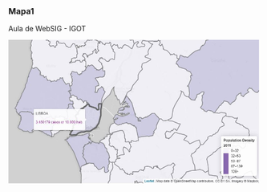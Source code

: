 <h3>Mapa1</h3><p></p>
Aula de WebSIG - IGOT <p></p>
<img src="mapa_github.jpg" alt="imagem mapa1" width="500" height="">
